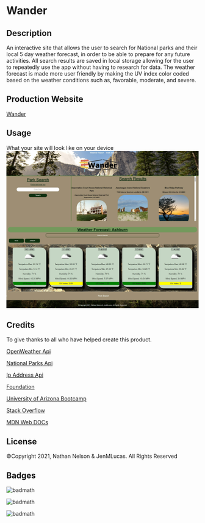 # Wander

## Description
 An interactive site that allows the user to search for National parks and their local 5 day weather forecast, in order to be able to prepare for any future activities. All search results are saved in local storage allowing for the user to repeatedly use the app without having to research for data. The weather forecast is made more user friendly by making the UV index color coded based on the weather conditions such as, favorable, moderate, and severe. 
 
## Production Website

[Wander](https://jenmlucas.github.io/parks-and-rec/ "Wander")
 

## Usage
What your site will look like on your device
![Wander](./assets/images/screenshot.png)
    
## Credits

To give thanks to all who have helped create this product.

[OpenWeather Api](https://openweathermap.org/api/one-call-api "OpenWeather Api")

[National Parks Api](https://www.nps.gov/subjects/developer/api-documentation.htm#/activities/parks/getActvitiesParks "National Parks Api")

[Ip Address Api](https://ip-api.com/ "IP Address Api")

[Foundation](https://get.foundation/sites/docs/ "Foundation")

[University of Arizona Bootcamp](https://courses.bootcampspot.com "UofA")

[Stack Overflow](https://stackoverflow.com/questions/7549561/section-vs-article-html5/ "StackOverflow")

[MDN Web DOCs](https://developer.mozilla.org/en-US/docs/Web/HTML/Element/aside "MDN")

## License

©Copyright 2021, Nathan Nelson & JenMLucas. All Rights Reserved

## Badges

![badmath](https://img.shields.io/badge/HTML-20%25-green)

![badmath](https://img.shields.io/badge/Javascript-60%25-blue)

![badmath](https://img.shields.io/badge/CSS-20%25-red)